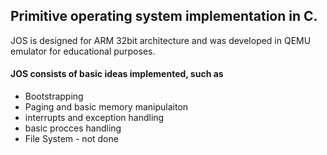 ## Primitive operating system implementation in C.

JOS is designed for ARM 32bit architecture and was developed in QEMU emulator for educational purposes. 
 

#### JOS consists of basic ideas implemented, such as 


- Bootstrapping
- Paging and basic memory manipulaiton  
- interrupts and exception handling  
- basic procces handling  
- File System - not done  
